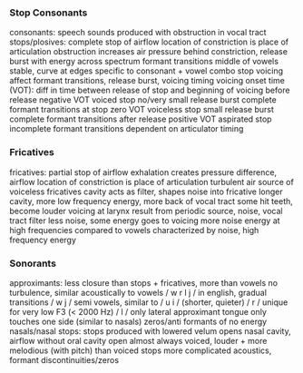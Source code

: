 ### Stop Consonants
consonants: speech sounds produced with obstruction in vocal tract
stops/plosives: complete stop of airflow
	location of constriction is place of articulation
	obstruction increases air pressure behind constriction, release burst with energy across spectrum
formant transitions
	middle of vowels stable, curve at edges
	specific to consonant + vowel combo
stop voicing
	affect formant transitions, release burst, voicing timing
	voicing onset time (VOT): diff in time between release of stop and beginning of voicing
		before release
			negative VOT
			voiced stop
			no/very small release burst
			complete formant transitions
		at stop
			zero VOT
			voiceless stop
			small release burst
			complete formant transitions
		after release
			positive VOT
			aspirated stop
			incomplete formant transitions
dependent on articulator timing
### Fricatives
fricatives: partial stop of airflow
	exhalation creates pressure difference, airflow
	location of constriction is place of articulation
	turbulent air source of voiceless fricatives
		cavity acts as filter, shapes noise into fricative
		longer cavity, more low frequency energy, more back of vocal tract
	some hit teeth, become louder
	voicing at larynx
		result from periodic source, noise, vocal tract filter
		less noise, some energy goes to voicing
		more noise energy at high frequencies compared to vowels
	characterized by noise, high frequency energy
### Sonorants
approximants: less closure than stops + fricatives, more than vowels
	no turbulence, similar acoustically to vowels
	/ w r l j / in english, gradual transitions
		/ w j / semi vowels, similar to / u i / (shorter, quieter)
		/ r / unique for very low F3 (< 2000 Hz)
		/ l / only lateral approximant
			tongue only touches one side (similar to nasals)
			zeros/anti formants of no energy
nasals/nasal stops: stops produced with lowered velum
	opens nasal cavity, airflow without oral cavity open
	almost always voiced, louder + more melodious (with pitch) than voiced stops
	more complicated acoustics, formant discontinuities/zeros